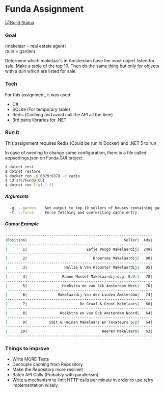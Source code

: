# Funda Assignment

[![Build Status](https://dev.azure.com/guilhermebauso/FundaAssignment/_apis/build/status/gbauso.Funda?branchName=master)](https://dev.azure.com/guilhermebauso/FundaAssignment/_build/latest?definitionId=28&branchName=master)

### Goal
(makelaar = real estate agent)  
(tuin = garden)

Determine which makelaar's  in Amsterdam have the most object listed for sale. Make a table of the top 10. 
Then do the same thing but only for objects with a tuin which are listed for sale.

### Tech

For this assignment, it was used:

- C#
- SQLite (For temporary table)
- Redis (Caching and avoid call the API all the time)
- 3rd party libraries for .NET

### Run it

This assignment requires Redis (Could be run in Docker) and .NET 5 to run

In case of needing to change some configuration, there is a file called appsettings.json on Funda.GUI project.

```sh
$ dotnet test
$ dotnet restore
$ docker run -p 6379:6379 -d redis
$ cd src/Funda.CLI
$ dotnet run [-g] [-f]
```

##### Arguments

```sh
  -g, --garden    Set output to top 10 sellers of houses containing garden.
  -f, --force     Force fetching and overwriting cache entry.
```

##### Output Example

```sh
-------------------------------------------------------------------
|Position|                                            Seller|  Ads|
-------------------------------------------------------------------
|       1|                           Eefje Voogd Makelaardij|  249|
-------------------------------------------------------------------
|       2|                              Broersma Makelaardij|   98|
-------------------------------------------------------------------
|       3|                 Hallie & Van Klooster Makelaardij|   95|
-------------------------------------------------------------------
|       4|                Ramón Mossel Makelaardij o.g. B.V.|   78|
-------------------------------------------------------------------
|       5|                Hoekstra en van Eck Amsterdam West|   76|
-------------------------------------------------------------------
|       6|              Makelaardij Van der Linden Amsterdam|   74|
-------------------------------------------------------------------
|       7|                        De Graaf & Groot Makelaars|   66|
-------------------------------------------------------------------
|       8|               Hoekstra en van Eck Amsterdam Noord|   64|
-------------------------------------------------------------------
|       9|          Smit & Heinen Makelaars en Taxateurs o/z|   64|
-------------------------------------------------------------------
|      10|                                  Heeren Makelaars|   63|
-------------------------------------------------------------------
```

### Things to improve

- Write MORE Tests
- Decouple caching from Repository
- Make the Repository more resilient
- Batch API Calls (Probably with parallelism)
- Write a mechanism to limit HTTP calls per minute in order to use retry implementation wisely.
